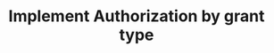 ---
title: Implement Authorization by grant type
excerpt: How to implement Authorization flows by grant type with Okta
layout: Guides
sections:
- main
---